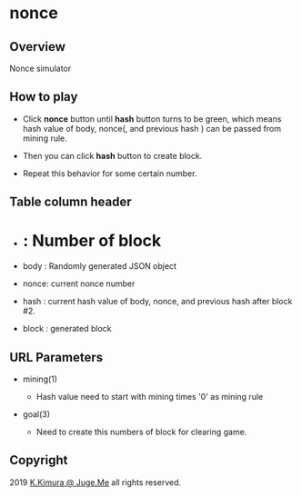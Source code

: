 # nonce

## Overview

Nonce simulator


## How to play

- Click **nonce** button until **hash** button turns to be green, which means hash value of body, nonce(, and previous hash ) can be passed from mining rule.

- Then you can click **hash** button to create block.

- Repeat this behavior for some certain number.


## Table column header

- # : Number of block

- body : Randomly generated JSON object

- nonce: current nonce number

- hash : current hash value of body, nonce, and previous hash after block \#2.

- block : generated block


## URL Parameters

- mining(1)

    - Hash value need to start with mining times '0' as mining rule

- goal(3)

    - Need to create this numbers of block for clearing game.


## Copyright

2019 [K.Kimura @ Juge.Me](https://github.com/dotnsf) all rights reserved.

